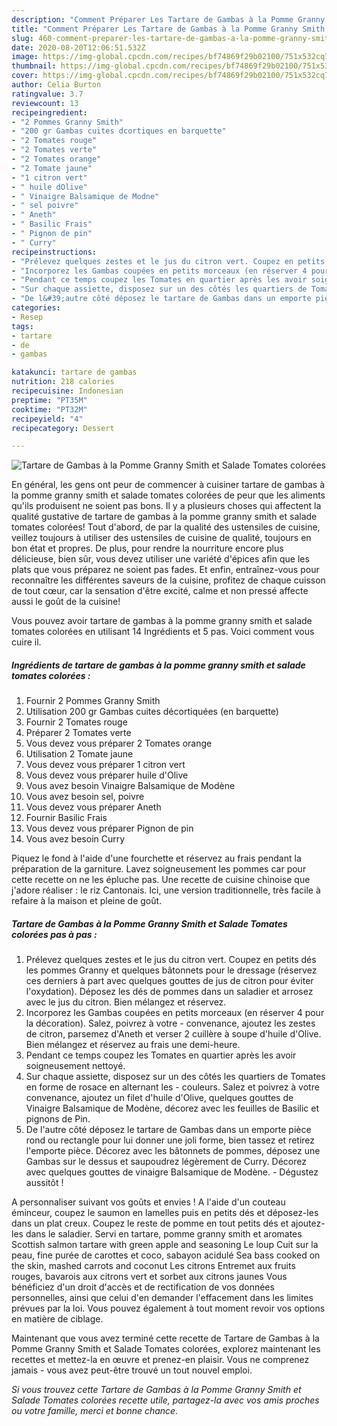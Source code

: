 ```yaml
---
description: "Comment Préparer Les Tartare de Gambas à la Pomme Granny Smith et Salade Tomates colorées"
title: "Comment Préparer Les Tartare de Gambas à la Pomme Granny Smith et Salade Tomates colorées"
slug: 460-comment-preparer-les-tartare-de-gambas-a-la-pomme-granny-smith-et-salade-tomates-colorees
date: 2020-08-20T12:06:51.532Z
image: https://img-global.cpcdn.com/recipes/bf74869f29b02100/751x532cq70/tartare-de-gambas-a-la-pomme-granny-smith-et-salade-tomates-colorees-photo-principale-de-la-recette.jpg
thumbnail: https://img-global.cpcdn.com/recipes/bf74869f29b02100/751x532cq70/tartare-de-gambas-a-la-pomme-granny-smith-et-salade-tomates-colorees-photo-principale-de-la-recette.jpg
cover: https://img-global.cpcdn.com/recipes/bf74869f29b02100/751x532cq70/tartare-de-gambas-a-la-pomme-granny-smith-et-salade-tomates-colorees-photo-principale-de-la-recette.jpg
author: Celia Burton
ratingvalue: 3.7
reviewcount: 13
recipeingredient:
- "2 Pommes Granny Smith"
- "200 gr Gambas cuites dcortiques en barquette"
- "2 Tomates rouge"
- "2 Tomates verte"
- "2 Tomates orange"
- "2 Tomate jaune"
- "1 citron vert"
- " huile dOlive"
- " Vinaigre Balsamique de Modne"
- " sel poivre"
- " Aneth"
- " Basilic Frais"
- " Pignon de pin"
- " Curry"
recipeinstructions:
- "Prélevez quelques zestes et le jus du citron vert. Coupez en petits dés les pommes Granny et quelques bâtonnets pour le dressage (réservez ces derniers à part avec quelques gouttes de jus de citron pour éviter l&#39;oxydation). Déposez les dés de pommes dans un saladier et arrosez avec le jus du citron. Bien mélangez et réservez."
- "Incorporez les Gambas coupées en petits morceaux (en réserver 4 pour la décoration). Salez, poivrez à votre convenance, ajoutez les zestes de citron, parsemez d&#39;Aneth et verser 2 cuillère à soupe d&#39;huile d&#39;Olive. Bien mélangez et réservez au frais une demi-heure."
- "Pendant ce temps coupez les Tomates en quartier après les avoir soigneusement nettoyé."
- "Sur chaque assiette, disposez sur un des côtés les quartiers de Tomates en forme de rosace en alternant les couleurs. Salez et poivrez à votre convenance, ajoutez un filet d&#39;huile d&#39;Olive, quelques gouttes de Vinaigre Balsamique de Modène, décorez avec les feuilles de Basilic et pignons de Pin."
- "De l&#39;autre côté déposez le tartare de Gambas dans un emporte pièce rond ou rectangle pour lui donner une joli forme, bien tassez et retirez l&#39;emporte pièce. Décorez avec les bâtonnets de pommes, déposez une Gambas sur le dessus et saupoudrez légèrement de Curry. Décorez avec quelques gouttes de vinaigre Balsamique de Modène. Dégustez aussitôt !"
categories:
- Resep
tags:
- tartare
- de
- gambas

katakunci: tartare de gambas 
nutrition: 218 calories
recipecuisine: Indonesian
preptime: "PT35M"
cooktime: "PT32M"
recipeyield: "4"
recipecategory: Dessert

---
```



![Tartare de Gambas à la Pomme Granny Smith et Salade Tomates colorées](https://img-global.cpcdn.com/recipes/bf74869f29b02100/751x532cq70/tartare-de-gambas-a-la-pomme-granny-smith-et-salade-tomates-colorees-photo-principale-de-la-recette.jpg)

En général, les gens ont peur de commencer à cuisiner tartare de gambas à la pomme granny smith et salade tomates colorées de peur que les aliments qu'ils produisent ne soient pas bons. Il y a plusieurs choses qui affectent la qualité gustative de tartare de gambas à la pomme granny smith et salade tomates colorées! Tout d'abord, de par la qualité des ustensiles de cuisine, veillez toujours à utiliser des ustensiles de cuisine de qualité, toujours en bon état et propres. De plus, pour rendre la nourriture encore plus délicieuse, bien sûr, vous devez utiliser une variété d'épices afin que les plats que vous préparez ne soient pas fades. Et enfin, entraînez-vous pour reconnaître les différentes saveurs de la cuisine, profitez de chaque cuisson de tout cœur, car la sensation d'être excité, calme et non pressé affecte aussi le goût de la cuisine!

<!--inarticleads1-->

Vous pouvez avoir tartare de gambas à la pomme granny smith et salade tomates colorées en utilisant 14 Ingrédients et 5 pas. Voici comment vous cuire il.

##### Ingrédients de tartare de gambas à la pomme granny smith et salade tomates colorées :

1. Fournir 2 Pommes Granny Smith
1. Utilisation 200 gr Gambas cuites décortiquées (en barquette)
1. Fournir 2 Tomates rouge
1. Préparer 2 Tomates verte
1. Vous devez vous préparer 2 Tomates orange
1. Utilisation 2 Tomate jaune
1. Vous devez vous préparer 1 citron vert
1. Vous devez vous préparer  huile d&#39;Olive
1. Vous avez besoin  Vinaigre Balsamique de Modène
1. Vous avez besoin  sel, poivre
1. Vous devez vous préparer  Aneth
1. Fournir  Basilic Frais
1. Vous devez vous préparer  Pignon de pin
1. Vous avez besoin  Curry


Piquez le fond à l&#39;aide d&#39;une fourchette et réservez au frais pendant la préparation de la garniture. Lavez soigneusement les pommes car pour cette recette on ne les épluche pas. Une recette de cuisine chinoise que j&#39;adore réaliser : le riz Cantonais. Ici, une version traditionnelle, très facile à refaire à la maison et pleine de goût. 

<!--inarticleads2-->

##### Tartare de Gambas à la Pomme Granny Smith et Salade Tomates colorées pas à pas :

1. Prélevez quelques zestes et le jus du citron vert. Coupez en petits dés les pommes Granny et quelques bâtonnets pour le dressage (réservez ces derniers à part avec quelques gouttes de jus de citron pour éviter l&#39;oxydation). Déposez les dés de pommes dans un saladier et arrosez avec le jus du citron. Bien mélangez et réservez.
1. Incorporez les Gambas coupées en petits morceaux (en réserver 4 pour la décoration). Salez, poivrez à votre - convenance, ajoutez les zestes de citron, parsemez d&#39;Aneth et verser 2 cuillère à soupe d&#39;huile d&#39;Olive. Bien mélangez et réservez au frais une demi-heure.
1. Pendant ce temps coupez les Tomates en quartier après les avoir soigneusement nettoyé.
1. Sur chaque assiette, disposez sur un des côtés les quartiers de Tomates en forme de rosace en alternant les - couleurs. Salez et poivrez à votre convenance, ajoutez un filet d&#39;huile d&#39;Olive, quelques gouttes de Vinaigre Balsamique de Modène, décorez avec les feuilles de Basilic et pignons de Pin.
1. De l&#39;autre côté déposez le tartare de Gambas dans un emporte pièce rond ou rectangle pour lui donner une joli forme, bien tassez et retirez l&#39;emporte pièce. Décorez avec les bâtonnets de pommes, déposez une Gambas sur le dessus et saupoudrez légèrement de Curry. Décorez avec quelques gouttes de vinaigre Balsamique de Modène. - Dégustez aussitôt !


A personnaliser suivant vos goûts et envies ! A l&#39;aide d&#39;un couteau éminceur, coupez le saumon en lamelles puis en petits dés et déposez-les dans un plat creux. Coupez le reste de pomme en tout petits dés et ajoutez-les dans le saladier. Servi en tartare, pomme granny smith et aromates Scottish salmon tartare with green apple and seasoning Le loup Cuit sur la peau, fine purée de carottes et coco, sabayon acidulé Sea bass cooked on the skin, mashed carrots and coconut Les citrons Entremet aux fruits rouges, bavarois aux citrons vert et sorbet aux citrons jaunes Vous bénéficiez d&#39;un droit d&#39;accès et de rectification de vos données personnelles, ainsi que celui d&#39;en demander l&#39;effacement dans les limites prévues par la loi. Vous pouvez également à tout moment revoir vos options en matière de ciblage. 

<!--inarticleads1-->

<p>
Maintenant que vous avez terminé cette recette de Tartare de Gambas à la Pomme Granny Smith et Salade Tomates colorées, explorez maintenant les recettes et mettez-la en œuvre et prenez-en plaisir. Vous ne comprenez jamais - vous avez peut-être trouvé un tout nouvel emploi.
</p>

<p>
<i>Si vous trouvez cette Tartare de Gambas à la Pomme Granny Smith et Salade Tomates colorées recette utile, partagez-la avec vos amis proches ou votre famille, merci et bonne chance.</i>
</p>
